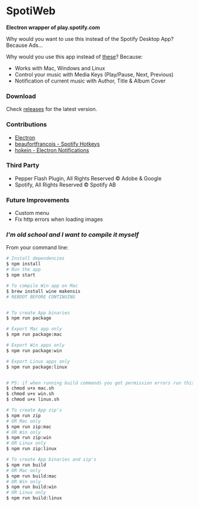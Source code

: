 # SpotiWeb

**Electron wrapper of play.spotify.com**

Why would you want to use this instead of the Spotify Desktop App? Because Ads...

Why would you use this app instead of [these](https://github.com/search?utf8=✓&q=spotify+electron&type=Repositories&ref=searchresults)? Because:
* Works with Mac, Windows and Linux
* Control your music with Media Keys (Play/Pause, Next, Previous)
* Notification of current music with Author, Title & Album Cover


### Download

Check [releases](https://github.com/tomasmcm/SpotiWeb/releases) for the latest version.


### Contributions
* [Electron](http://electron.atom.io)
* [beaufortfrancois - Spotify Hotkeys](https://github.com/beaufortfrancois/spotify-hotkeys-chrome-extension)
* [hokein - Electron Notifications](https://github.com/hokein/electron-sample-apps/tree/master/notifications)


### Third Party
* Pepper Flash Plugin, All Rights Reserved © Adobe & Google
* Spotify, All Rights Reserved © Spotify AB


### Future Improvements
* Custom menu
* Fix http errors when loading images


### _I'm old school and I want to compile it myself_

From your command line:

```bash
# Install dependencies
$ npm install
# Run the app
$ npm start

# To compile Win app on Mac
$ brew install wine makensis
# REBOOT BEFORE CONTINUING


# To create App binaries
$ npm run package

# Export Mac app only
$ npm run package:mac

# Export Win apps only
$ npm run package:win

# Export Linux apps only
$ npm run package:linux


# PS: if when running build commands you get permission errors run this:
$ chmod u+x mac.sh
$ chmod u+x win.sh
$ chmod u+x linux.sh

# To create App zip's
$ npm run zip
# OR Mac only
$ npm run zip:mac
# OR Win only
$ npm run zip:win
# OR Linux only
$ npm run zip:linux

# To create App binaries and zip's
$ npm run build
# OR Mac only
$ npm run build:mac
# OR Win only
$ npm run build:win
# OR Linux only
$ npm run build:linux

```

